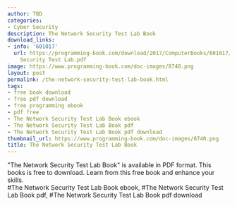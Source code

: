 ```yaml
---
author: TBD
categories:
- Cyber Security
description: The Network Security Test Lab Book
download_links:
- info: '601017'
  url: https://programming-book.com/download/2017/ComputerBooks/601017/The Network
    Security Test Lab.pdf
image: https://www.programming-book.com/doc-images/8740.png
layout: post
permalink: /the-network-security-test-lab-book.html
tags:
- free book download
- free pdf download
- free programming ebook
- pdf free
- The Network Security Test Lab Book ebook
- The Network Security Test Lab Book pdf
- The Network Security Test Lab Book pdf download
thumbnail_url: https://www.programming-book.com/doc-images/8740.png
title: The Network Security Test Lab Book
---
```


 
<div class="item-desc text-justify">
  "The Network Security Test Lab Book" is available in PDF format. This books is free to download. Learn from this free book and enhance your skills.
  <br>
  #The Network Security Test Lab Book ebook, #The Network Security Test Lab Book pdf, #The Network Security Test Lab Book pdf download
</div>